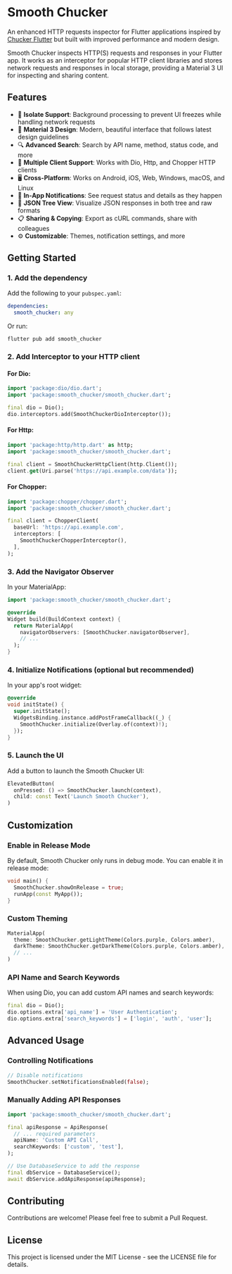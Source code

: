 # Smooth Chucker

An enhanced HTTP requests inspector for Flutter applications inspired by [Chucker Flutter](https://github.com/ChuckerTeam/chucker) but built with improved performance and modern design.

Smooth Chucker inspects HTTP(S) requests and responses in your Flutter app. It works as an interceptor for popular HTTP client libraries and stores network requests and responses in local storage, providing a Material 3 UI for inspecting and sharing content.

## Features

- 🚀 **Isolate Support**: Background processing to prevent UI freezes while handling network requests
- 🎨 **Material 3 Design**: Modern, beautiful interface that follows latest design guidelines
- 🔍 **Advanced Search**: Search by API name, method, status code, and more
- 💾 **Multiple Client Support**: Works with Dio, Http, and Chopper HTTP clients
- 🖥️ **Cross-Platform**: Works on Android, iOS, Web, Windows, macOS, and Linux
- 🔔 **In-App Notifications**: See request status and details as they happen
- 🔄 **JSON Tree View**: Visualize JSON responses in both tree and raw formats
- 📋 **Sharing & Copying**: Export as cURL commands, share with colleagues
- ⚙️ **Customizable**: Themes, notification settings, and more

## Getting Started

### 1. Add the dependency

Add the following to your `pubspec.yaml`:

```yaml
dependencies:
  smooth_chucker: any
```

Or run:

```
flutter pub add smooth_chucker
```

### 2. Add Interceptor to your HTTP client

#### For Dio:

```dart
import 'package:dio/dio.dart';
import 'package:smooth_chucker/smooth_chucker.dart';

final dio = Dio();
dio.interceptors.add(SmoothChuckerDioInterceptor());
```

#### For Http:

```dart
import 'package:http/http.dart' as http;
import 'package:smooth_chucker/smooth_chucker.dart';

final client = SmoothChuckerHttpClient(http.Client());
client.get(Uri.parse('https://api.example.com/data'));
```

#### For Chopper:

```dart
import 'package:chopper/chopper.dart';
import 'package:smooth_chucker/smooth_chucker.dart';

final client = ChopperClient(
  baseUrl: 'https://api.example.com',
  interceptors: [
    SmoothChuckerChopperInterceptor(),
  ],
);
```

### 3. Add the Navigator Observer

In your MaterialApp:

```dart
import 'package:smooth_chucker/smooth_chucker.dart';

@override
Widget build(BuildContext context) {
  return MaterialApp(
    navigatorObservers: [SmoothChucker.navigatorObserver],
    // ...
  );
}
```

### 4. Initialize Notifications (optional but recommended)

In your app's root widget:

```dart
@override
void initState() {
  super.initState();
  WidgetsBinding.instance.addPostFrameCallback((_) {
    SmoothChucker.initialize(Overlay.of(context)!);
  });
}
```

### 5. Launch the UI

Add a button to launch the Smooth Chucker UI:

```dart
ElevatedButton(
  onPressed: () => SmoothChucker.launch(context),
  child: const Text('Launch Smooth Chucker'),
)
```

## Customization

### Enable in Release Mode

By default, Smooth Chucker only runs in debug mode. You can enable it in release mode:

```dart
void main() {
  SmoothChucker.showOnRelease = true;
  runApp(const MyApp());
}
```

### Custom Theming

```dart
MaterialApp(
  theme: SmoothChucker.getLightTheme(Colors.purple, Colors.amber),
  darkTheme: SmoothChucker.getDarkTheme(Colors.purple, Colors.amber),
  // ...
)
```

### API Name and Search Keywords

When using Dio, you can add custom API names and search keywords:

```dart
final dio = Dio();
dio.options.extra['api_name'] = 'User Authentication';
dio.options.extra['search_keywords'] = ['login', 'auth', 'user'];
```

## Advanced Usage

### Controlling Notifications

```dart
// Disable notifications
SmoothChucker.setNotificationsEnabled(false);
```

### Manually Adding API Responses

```dart
import 'package:smooth_chucker/smooth_chucker.dart';

final apiResponse = ApiResponse(
  // ... required parameters
  apiName: 'Custom API Call',
  searchKeywords: ['custom', 'test'],
);

// Use DatabaseService to add the response
final dbService = DatabaseService();
await dbService.addApiResponse(apiResponse);
```

## Contributing

Contributions are welcome! Please feel free to submit a Pull Request.

## License

This project is licensed under the MIT License - see the LICENSE file for details.